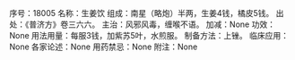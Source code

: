 序号：18005
名称：生姜饮
组成：南星（略炮）半两，生姜4钱，橘皮5钱。
出处：《普济方》卷三六六。
主治：风邪风毒，缠喉不语。
加减：None
功效：None
用法用量：每服3钱，加紫苏5叶，水煎服。
制备方法：上锉。
临床应用：None
各家论述：None
用药禁忌：None
附注：None
